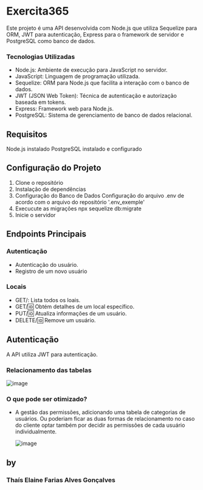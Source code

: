 # Exercita365

Este projeto é uma API desenvolvida com Node.js que utiliza Sequelize para ORM, JWT para autenticação, Express para o framework de servidor e PostgreSQL como banco de dados.

### Tecnologias Utilizadas

- Node.js: Ambiente de execução para JavaScript no servidor.
- JavaScript: Linguagem de programação utilizada.
- Sequelize: ORM para Node.js que facilita a interação com o banco de dados.
- JWT (JSON Web Token): Técnica de autenticação e autorização baseada em tokens.
- Express: Framework web para Node.js.
- PostgreSQL: Sistema de gerenciamento de banco de dados relacional.


## Requisitos
Node.js instalado
PostgreSQL instalado e configurado
 
## Configuração do Projeto
   1. Clone o repositório
   2. Instalação de dependências
   3. Configuração do Banco de Dados
        Configuração do arquivo .env de acordo com o arquivo do repositório '.env_exemple'
   4. Execucute as migrações
        npx sequelize db:migrate
   5. Inicie o servidor


## Endpoints Principais

   ### Autenticação

- Autenticação do usuário.
- Registro de um novo usuário

 ### Locais

- GET/: Lista todos os loais.
- GET/:id: Obtém detalhes de um local específico.
- PUT/:id: Atualiza informações de um usuário.
- DELETE/:id: Remove um usuário.

## Autenticação
A API utiliza JWT para autenticação.

### Relacionamento das tabelas

![image](https://github.com/user-attachments/assets/d25edc00-d7ca-482a-a8d1-604272e4a1c6)

### O que pode ser otimizado?

- A gestão das permissões, adicionando uma tabela de categorias de usuários. Ou poderiam ficar as duas formas de relacionamento no caso do cliente optar também por decidir as permissões de cada usuário individualmente.
  
  ![image](https://github.com/user-attachments/assets/cbf60615-f090-4fc6-9b86-a772f01fabc0)







## by
### Thaís Elaine Farias Alves Gonçalves
